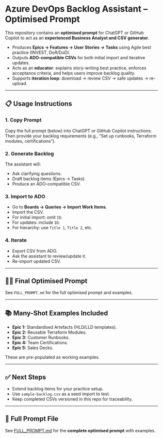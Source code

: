 # Azure DevOps Backlog Assistant – Optimised Prompt

This repository contains an **optimised prompt** for ChatGPT or GitHub Copilot to act as an **experienced Business Analyst and CSV generator**.

- Produces **Epics → Features → User Stories → Tasks** using Agile best practice (INVEST, DoR/DoD).
- Outputs **ADO-compatible CSVs** for both initial import and iterative updates.
- Acts as an **educator**: explains story-writing best practice, enforces acceptance criteria, and helps users improve backlog quality.
- Supports **iteration loop**: download → review CSV → safe updates → re-upload.

---

## 📋 Usage Instructions

### 1. Copy Prompt
Copy the full prompt (below) into ChatGPT or GitHub Copilot instructions.
Then provide your backlog requirements (e.g., “Set up runbooks, Terraform modules, certifications”).

### 2. Generate Backlog
The assistant will:
- Ask clarifying questions.
- Draft backlog items (Epics → Tasks).
- Produce an ADO-compatible CSV.

### 3. Import to ADO
- Go to **Boards → Queries → Import Work Items**.
- Import the CSV.
- For initial import: omit `ID`.
- For updates: include `ID`.
- For hierarchy: use `Title 1`, `Title 2`, etc.

### 4. Iterate
- Export CSV from ADO.
- Ask the assistant to review/update it.
- Re-import updated CSV.

---

## 🧑‍💼 Final Optimised Prompt

See `FULL_PROMPT.md` for the full optimised prompt and examples.

---

## 📚 Many-Shot Examples Included
- **Epic 1:** Standardised Artefacts (HLD/LLD templates).
- **Epic 2:** Reusable Terraform Modules.
- **Epic 3:** Customer Runbooks.
- **Epic 4:** Team Certifications.
- **Epic 5:** Sales Decks.

These are pre-populated as working examples.

---

## ✅ Next Steps
- Extend backlog items for your practice setup.
- Use `sample-backlog.csv` as a seed import to test.
- Keep completed CSVs versioned in this repo for traceability.


---

## 📄 Full Prompt File
See [FULL_PROMPT.md](FULL_PROMPT.md) for the **complete optimised prompt** with examples.
